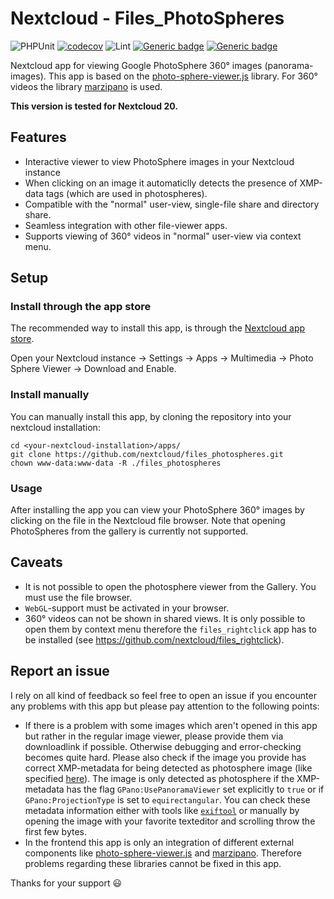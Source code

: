 # Nextcloud - Files_PhotoSpheres

![PHPUnit](https://github.com/nextcloud/files_photospheres/workflows/PHPUnit/badge.svg)
[![codecov](https://codecov.io/gh/nextcloud/files_photospheres/branch/master/graph/badge.svg)](https://codecov.io/gh/nextcloud/files_photospheres)
![Lint](https://github.com/nextcloud/files_photospheres/workflows/Lint/badge.svg)
[![Generic badge](https://img.shields.io/github/v/release/nextcloud/files_photospheres)](https://github.com/nextcloud/files_photospheres/releases)
[![Generic badge](https://img.shields.io/badge/Nextcloud-20-orange)](https://github.com/nextcloud/server)


Nextcloud app for viewing Google PhotoSphere 360° images (panorama-images). This app is based on 
the [photo-sphere-viewer.js](https://photo-sphere-viewer.js.org/) library. For 
360° videos the library [marzipano](https://www.marzipano.net/) is used.

**This version is tested for Nextcloud 20.**

<!-- START doctoc -->
<!-- END doctoc -->

## Features
* Interactive viewer to view PhotoSphere images in your Nextcloud instance
* When clicking on an image it automaticlly detects the presence of XMP-data tags (which are used in photospheres).
* Compatible with the "normal" user-view, single-file share and directory share.
* Seamless integration with other file-viewer apps.
* Supports viewing of 360° videos in "normal" user-view via context menu. 

## Setup
### Install through the app store
The recommended way to install this app, is through the [Nextcloud app store](https://apps.nextcloud.com/apps/files_photospheres).

Open your Nextcloud instance -> Settings -> Apps -> Multimedia -> Photo Sphere Viewer -> Download and Enable.

### Install manually
You can manually install this app, by cloning the repository into your nextcloud installation:

    cd <your-nextcloud-installation>/apps/
    git clone https://github.com/nextcloud/files_photospheres.git
    chown www-data:www-data -R ./files_photospheres

### Usage
After installing the app you can view your PhotoSphere 360° images by clicking on the file in the Nextcloud file browser. Note that opening PhotoSpheres from the gallery is currently not supported.

## Caveats
* It is not possible to open the photosphere viewer from the Gallery. You must use the file browser.
* `WebGL`-support must be activated in your browser.
* 360° videos can not be shown in shared views. It is only possible to open them by context menu 
therefore the `files_rightclick` app has to be installed (see https://github.com/nextcloud/files_rightclick).

## Report an issue
I rely on all kind of feedback so feel free to open an issue if you encounter any problems with this app but please pay attention to the following points:
* If there is a problem with some images which aren't opened in this app but rather in the regular image viewer, please provide them via downloadlink if possible. Otherwise debugging and error-checking becomes quite hard. Please also check if the image you provide has correct XMP-metadata for being detected as photosphere image (like specified [here](https://developers.google.com/streetview/spherical-metadata#gpano_parameter_reference)). The image is only detected as photosphere if the XMP-metadata has the flag `GPano:UsePanoramaViewer` set explicitly to `true` or if `GPano:ProjectionType` is set to `equirectangular`. You can check these metadata information either with tools like [`exiftool`](https://exiftool.org/) or manually by opening the image with your favorite texteditor and scrolling throw the first few bytes. 
* In the frontend this app is only an integration of different external components like [photo-sphere-viewer.js](https://photo-sphere-viewer.js.org/) and [marzipano](https://www.marzipano.net/). Therefore problems regarding these libraries cannot be fixed in this app.

Thanks for your support :smiley:
